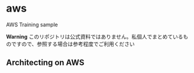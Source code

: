 # aws
AWS Training sample

**Warning**
このリポジトリは公式資料ではありません。私個人でまとめているものですので、参照する場合は参考程度でご利用ください
## Architecting on AWS
